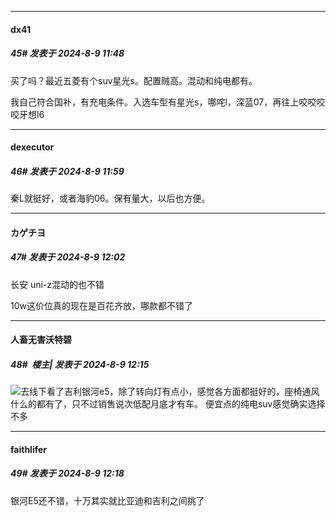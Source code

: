 ﻿
*****

####  dx41  
##### 45#       发表于 2024-8-9 11:48

买了吗？最近五菱有个suv星光s。配置贼高。混动和纯电都有。

我自己符合国补，有充电条件。入选车型有星光s，哪咤l，深蓝07，再往上咬咬咬咬牙想l6


*****

####  dexecutor  
##### 46#       发表于 2024-8-9 11:59

秦L就挺好，或者海豹06。保有量大，以后也方便。

*****

####  カゲチヨ  
##### 47#       发表于 2024-8-9 12:02

长安 uni-z混动的也不错

10w这价位真的现在是百花齐放，哪款都不错了


*****

####  人畜无害沃特碧  
##### 48#         楼主| 发表于 2024-8-9 12:15

<img src="https://static.saraba1st.com/image/smiley/face2017/037.png" referrerpolicy="no-referrer">去线下看了吉利银河e5，除了转向灯有点小，感觉各方面都挺好的，座椅通风什么的都有了，只不过销售说次低配月底才有车。
便宜点的纯电suv感觉确实选择不多


*****

####  faithlifer  
##### 49#       发表于 2024-8-9 12:18

银河E5还不错，十万其实就比亚迪和吉利之间挑了

